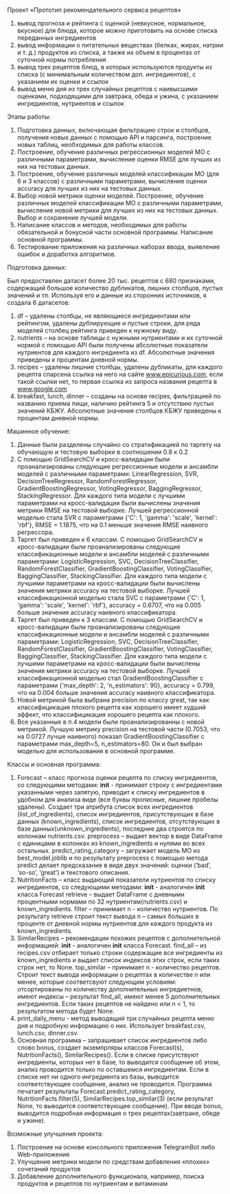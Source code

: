 Проект
«Прототип рекомендательного сервиса рецептов»
1. вывод прогноза и рейтинга с оценкой (невкусное, нормальное, вкусное) для блюда, которое можно приготовить на основе списка переданных ингредиентов
2. вывод информации о питательных веществах (белках, жирах, натрии и т. д.) продуктов из списка, а также их объем в процентах от суточной нормы потребления
3. вывод трех рецептов блюд, в которых используются продукты из списка (с минимальным количеством доп. ингредиентов), с указанием их оценки и ссылок
4. вывод меню дня из трех случайных рецептов с наивысшими оценками, подходящими для завтрака, обеда и ужина, с указанием ингредиентов, нутриентов и ссылок

Этапы работы:
1. Подготовка данных, включающая фильтрацию строк и столбцов, получения новых данных с помощью API и парсинга, построение новых таблиц, необходимых для работы классов.
2. Построение, обучение различных регрессионных моделей МО с различными параметрами, вычисление оценки RMSE для лучших из них на тестовых данных.
3. Построение, обучение различных моделей классификации МО (для 6 и 3 классов) с различными параметрами, вычисление оценки accuracy для лучших из них на тестовых данных.
4. Выбор новой метрики оценки моделей. Построение, обучение различных моделей классификации МО с различными параметрами, вычисление новой метрики для лучших из них на тестовых данных. Выбор и сохранение лучшей модели.
5. Написание классов и методов, необходимых для работы обязательной и бонусной части основной программы. Написание основной программы.
6. Тестирование приложения на различных наборах ввода, выявление ошибок и доработка алгоритмов.

Подготовка данных:

Был предоставлен датасет более 20 тыс. рецептов с 680 признаками, содержащий большое количество дубликатов, лишних столбцов, пустых значений и тп. Используя его и данные из сторонних источников, я создала 6 датасетов:
1. df –  удалены столбцы, не являющиеся ингредиентами  или рейтингом, удалены дублирующие и пустые строки, для ряда моделей столбец рейтинга приведен  к нужному виду.
2. nutrients – на основе таблицы с нужными нутриентами и их суточной нормой с помощью API были получены абсолютные показатели нутриентов для каждого ингредиента из df. Абсолютные значения приведены к процентам дневной нормы.
3. recipes – удалены лишние столбцы, удалены дубликаты, для каждого рецепта спарсена ссылка на него на сайте www.epicurious.com, если такой ссылки нет, то первая ссылка из запроса названия рецепта в www.google.com
4. breakfast, lunch, dinner – созданы на основе recipes, фильтрацией по названию приема пищи, наличию рейтинга 5 и отсутствию пустых значений КБЖУ. Абсолютные значения столбцов КБЖУ приведены к процентам дневной нормы.

Машинное обучение:

1. Данные были  разделены случайно со стратификацией по таргету на обучающую и тестовую выборки в соотношении 0.8 к 0.2
2. С помощью GridSearchCV и кросс-валидации были проанализированы следующие регрессионные модели и ансамбли моделей с различными параметрами: LinearRegression, SVR, DecisionTreeRegressor, RandomForestRegressor, GradientBoostingRegressor, VotingRegressor, BaggingRegressor, StackingRegressor. Для каждого типа модели с лучшими параметрами на кросс-валидации были вычислены значения метрики RMSE на тестовой выборке. Лучшей регрессионной моделью стала SVR с параметрами {'C': 1, 'gamma': 'scale', 'kernel': 'rbf'}, RMSE = 1.1875, что на 0.1 меньше значения RMSE наивного регрессора.
3. Таргет был приведен к 6 классам. С помощью GridSearchCV и кросс-валидации были проанализированы следующие классификационные модели и ансамбли моделей с различными параметрами: LogisticRegression, SVС, DecisionTreeClassifier, RandomForestClassifier, GradientBoostingClassifier, VotingClassifier, BaggingClassifier, StackingClassifier. Для каждого типа модели с лучшими параметрами на кросс-валидации были вычислены значения метрики accuracy на тестовой выборке. Лучшей классификационной моделью стала SVC с параметрами {'C': 1, 'gamma': 'scale', 'kernel': 'rbf'}, accuracy = 0.6707, что на 0.005 больше значения accuracy наивного классификатора.
4. Таргет был приведен к 3 классам. С помощью GridSearchCV и кросс-валидации были проанализированы следующие классификационные модели и ансамбли моделей с различными параметрами: LogisticRegression, SVС, DecisionTreeClassifier, RandomForestClassifier, GradientBoostingClassifier, VotingClassifier, BaggingClassifier, StackingClassifier. Для каждого типа модели с лучшими параметрами на кросс-валидации были вычислены значения метрики accuracy на тестовой выборке. Лучшей классификационной моделью стал GradientBoostingClassifier с параметрами {'max_depth': 2, 'n_estimators': 90}, accuracy = 0.799, что на 0.004 больше значения accuracy наивного классификатора.
5. Новой метрикой была выбрана precision по классу great, так как классифицикация плохого рецепта как хорошего имеет худший эффект, что классифицикация хорошего рецепта как плохого.
6. Все указанные в п.4 модели были проанализированны с новой метрикой. Лучшую метрику precision на тестовой части (0.7053, что на 0.0727 лучше наивного) показал GradientBoostingClassifier с параметрами max_depth=5, n_estimators=80. Он и был выбран  моделью для использования в основной программе.

Классы и основная программа:

1. Forecast – класс прогноза оценки рецепта по списку ингредиентов, со следующими методами:
__init__ - принимает строку с ингредиентами указанными через запятую, приводит к списку ингредиентов в удобном для анализа виде (все буквы прописные, лишние пробелы удалены). Создает три атрибута список всех ингредиентов (list_of_ingredients), список ингредиентов, присутствующих в базе данных (known_ingredients), список ингредиентов, отсутствующих в базе данных(unknown_ingredients), последние два строятся по колонкам nutrients.csv.
preprocess – выдает вектор в виде DataFrame с единицами в  колонках из known_ingredients и нулями во всех остальных.
predict_rating_category – загружает модель МО из best_model.joblib и по результату preprocess с помощью метода predict делает предсказание в виде двух значений: оценки (‘bad’, ‘so-so’, ‘great’) и текстового описания.
2. NutritionFacts – класс выдающий показатели нутриентов по списку ингредиентов, со следующими методами:
__init__ - аналогичен __init__  класса Forecast
retrieve – выдает DataFrame с дневными процентными нормами по 32 нутриентам(nutrients.csv) и known_ingredients.
filter – принимает n -  количество нутриентов. По результату retrieve строит текст вывода n – самых больших в проценте от дневной нормы нутриентов для каждого продукта из known_ingredients.
3. SimilarRecipes – рекомендации похожих рецептов с дополнительной информацией:
__init__ - аналогичен __init__  класса Forecast.
find_all – из recipes.csv отбирает только строки содержащие все ингредиенты из known_ingredients и выдает список индексов этих строк, если таких строк нет, то None.
top_similar – принимает n -  количество рецептов. Строит текст вывода информации о рецептах в количестве n или менее, которые соответсвуют следующим условиям: отсортированы по количеству дополнительных ингредиетнов, имеют индексы – результат find_all, имеют менее 5 дополнительных ингредиентов. Если таких рецептов не найдено или n < 1, то результатом метода будет None.
4. print_daily_menu -  метод выводящий три случайных рецепта меню дня и подробную информацию о них. Использует breakfast.csv, lunch.csv, dinner.csv.
5. Основная программа – запрашивает список ингредиентов либо слово bonus, создает экземпрляры классов Forecast(s), NutritionFacts(), SimilarRecipes(). Если в списке присутствуют ингредиенты, которых нет в базе, то выводится сообщение об этом, анализ проводится только по оставшемся ингредиентам.  Если в списке нет ни одного ингредиента из базы, выводится соответствующее сообщение, анализ не проводится. Программа печатает результаты Forecast.predict_rating_category, NutritionFacts.filter(5), SimilarRecipes.top_similar(3) (если результат None, то выводится соответствующее сообщение). При вводе bonus, выводится подробная информация о трех рецептах(завтраке, обеде и ужине).

Возможные улучшения проекта:

1. Построение на основе консольного приложения TelegramBot либо Web-приложения
2. Улучшение метрики модели по средствам добавления «плохих» сочетаний продуктов
3. Добавление дополнительного функционала, например, поиска продуктов и рецептов по нутриентам и витаминам



